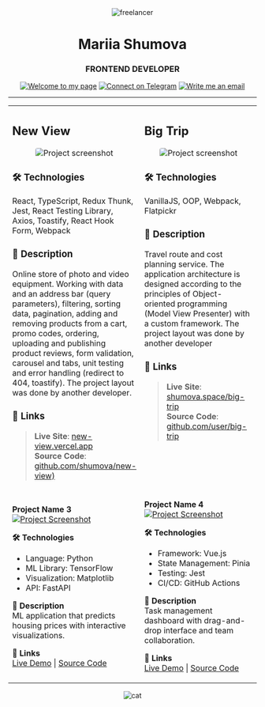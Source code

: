 <div align="center">
  <img src="https://github.com/user-attachments/assets/588369eb-d116-44eb-b12a-14838c1a123f" alt="freelancer"/>
</div>

<h1 align="center">Mariia Shumova</h1>
<h3 align="center">FRONTEND DEVELOPER</h3>

<div align="center">
 <a href="https://shumova.github.io/" target="_blank"><img src="https://img.shields.io/badge/-Welcome_to_my_page-8DB6CD?style=flat" alt="Welcome to my page"/></a>
 <a href="https://t.me/shumova_mariia" target="_blank"><img src="https://img.shields.io/badge/-Connect_on_Telegram-9F9F92?style=flat" alt="Connect on Telegram"/></a>
 <a href="mailto:schumova.maria@gmail.com" target="_blank"><img src="https://img.shields.io/badge/-Write_me_an_email-4F6D7A?style=flat" alt="Write me an email"/></a>
</div>

---

<table>

<tr>
<td width="50%" valign="top">

## New View

<div align="center">
  <img src="https://github.com/user-attachments/assets/58d8c106-9feb-4622-8840-b1cfa64465de" alt="Project screenshot" style="max-width: 100%; border-radius: 4px;">
</div>

### 🛠️ Technologies  
React, TypeScript, Redux Thunk, Jest, React Testing Library, Axios, Toastify, React Hook Form, Webpack
      
### 📝 Description 
Online store of photo and video equipment. Working with data and an address bar (query parameters), filtering, sorting data, pagination, adding and removing products from a cart, promo codes, ordering, uploading and publishing product reviews, form validation, carousel and tabs, unit testing and error handling (redirect to 404, toastify). The project layout was done by another developer.

### 🔗 Links 
> **Live Site**: [new-view.vercel.app](https://new-view.vercel.app/catalog)  
> **Source Code**: [github.com/shumova/new-view)](https://github.com/shumova/new-view)

</td>
<td width="50%" valign="top">

## Big Trip

<div align="center">
  <img src="https://github.com/user-attachments/assets/723d770d-0102-4d6b-b109-f06cc71550ce" alt="Project screenshot" style="max-width: 100%; border-radius: 4px;">
</div>

### 🛠️ Technologies
VanillaJS, OOP, Webpack, Flatpickr

### 📝 Description
Travel route and cost planning service. The application architecture is designed according to the principles of Object-oriented programming (Model View Presenter) with a custom framework.
The project layout was done by another developer

### 🔗 Links
> **Live Site**: [shumova.space/big-trip](https://shumova.space/big-trip/)   
> **Source Code**: [github.com/user/big-trip](https://github.com/shumova/big-trip)

</td>
</tr>

<!-- ROW 2 -->
<tr>
<td width="50%">

**Project Name 3**  
[![Project Screenshot](https://example.com/screenshot3.jpg)](https://ml-demo.streamlit.app)

**🛠️ Technologies**  
- Language: Python  
- ML Library: TensorFlow  
- Visualization: Matplotlib  
- API: FastAPI  

**📝 Description**  
ML application that predicts housing prices with interactive visualizations.

**🔗 Links**  
[Live Demo](https://ml-demo.streamlit.app) | 
[Source Code](https://github.com/user/repo3)

</td>
<td width="50%">

**Project Name 4**  
[![Project Screenshot](https://example.com/screenshot4.jpg)](https://task-manager-app.netlify.app)

**🛠️ Technologies**  
- Framework: Vue.js  
- State Management: Pinia  
- Testing: Jest  
- CI/CD: GitHub Actions  

**📝 Description**  
Task management dashboard with drag-and-drop interface and team collaboration.

**🔗 Links**  
[Live Demo](https://task-manager-app.netlify.app) | 
[Source Code]([https://github.com/user/repo4](https://github.com/shumova/big-trip))

</td>
</tr>
</table>

<div align="center">
  <img src="https://github.com/user-attachments/assets/34dd86b3-3fe2-475d-9d81-db042ce8e492" alt="cat"/>
</div>
